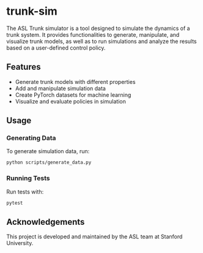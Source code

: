 # trunk-sim

The ASL Trunk simulator is a tool designed to simulate the dynamics of a trunk system. It provides functionalities to generate, manipulate, and visualize trunk models, as well as to run simulations and analyze the results based on a user-defined control policy.

## Features

- Generate trunk models with different properties
- Add and manipulate simulation data
- Create PyTorch datasets for machine learning
- Visualize and evaluate policies in simulation

## Usage

### Generating Data

To generate simulation data, run:

```bash
python scripts/generate_data.py
```

### Running Tests

Run tests with:

```bash
pytest
```

## Acknowledgements

This project is developed and maintained by the ASL team at Stanford University.

